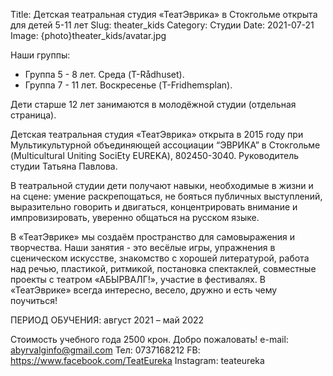 Title: Детская театральная студия «ТеатЭврика» в Стокгольме открыта для детей 5-11 лет
Slug: theater_kids
Category: Студии
Date: 2021-07-21
Image: {photo}theater_kids/avatar.jpg

Наши группы:

* Группа 5 - 8 лет. Среда (T-Rådhuset).
* Группа 7 - 11 лет. Воскресенье (T-Fridhemsplan).

Дети старше 12 лет занимаются в молодёжной студии (отдельная страница).

Детская театральная студия «ТеатЭврика» открыта в 2015 году при Мультикультурной
объединяющей ассоциации “ЭВРИКА” в Стокгольме (Multicultural Uniting SociEty
EUREKA), 802450-3040.
Руководитель студии Татьяна Павлова.

В театральной студии дети получают навыки, необходимые в жизни и на сцене:
умение раскрепощаться, не бояться публичных выступлений, выразительно говорить и
двигаться, концентрировать внимание и импровизировать, уверенно общаться на
русском языке.

В «ТеатЭврике» мы создаём пространство для самовыражения и творчества. Наши
занятия - это весёлые игры, упражнения в сценическом искусстве, знакомство с
хорошей литературой, работа над речью, пластикой, ритмикой, постановка спектаклей,
совместные проекты с театром «АБЫРВАЛГ!», участие в фестивалях. В «ТеатЭврике»
всегда интересно, весело, дружно и есть чему поучиться!

ПЕРИОД ОБУЧЕНИЯ: август 2021 – май 2022

Стоимость учебного года 2500 крон.
Добро пожаловать!
e-mail: abyrvalginfo@gmail.com
Тел: 0737168212
FB: https://www.facebook.com/TeatEureka
Instagram: teateureka
